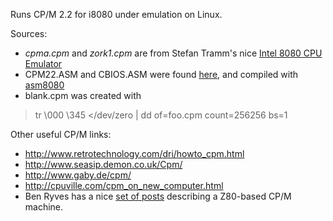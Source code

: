 Runs CP/M 2.2 for i8080 under emulation on Linux.

Sources:
- _cpma.cpm_ and _zork1.cpm_ are from Stefan Tramm's nice
[Intel 8080 CPU Emulator](http://www.tramm.li/i8080/)
- CPM22.ASM and CBIOS.ASM were found 
[here](http://maben.homeip.net/static/S100/software/DRI/sourcecode/CPM22/),
and compiled with [asm8080](http://sourceforge.net/projects/asm8080/)
- blank.cpm was created with
> tr \\000 \\345 </dev/zero | dd  of=foo.cpm count=256256 bs=1

Other useful CP/M links:
- http://www.retrotechnology.com/dri/howto_cpm.html
- http://www.seasip.demon.co.uk/Cpm/
- http://www.gaby.de/cpm/
- http://cpuville.com/cpm_on_new_computer.html
- Ben Ryves has a nice [set of posts](http://benryves.com/journal/tags/CP/M) 
describing a Z80-based CP/M machine.

